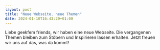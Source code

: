 ```yaml
---
layout: post
title: "Neue Webseite, neue Themen"
date: 2024-01-10T16:43:29+01:00
---
```


Liebe geekfem friends, wir haben eine neue Webseite. Die vergangenen Themen bleiben zum Stöbern und Inspirieren lassen erhalten. Jetzt freuen wir uns auf das, was da kommt!
